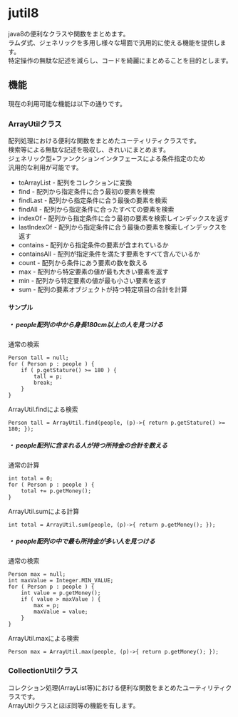 # jutil8
java8の便利なクラスや関数をまとめます。  
ラムダ式、ジェネリックを多用し様々な場面で汎用的に使える機能を提供します。  
特定操作の無駄な記述を減らし、コードを綺麗にまとめることを目的とします。

## 機能
現在の利用可能な機能は以下の通りです。

### ArrayUtilクラス
配列処理における便利な関数をまとめたユーティリティクラスです。  
検索等による無駄な記述を吸収し、きれいにまとめます。  
ジェネリック型+ファンクションインタフェースによる条件指定のため  
汎用的な利用が可能です。  
* toArrayList - 配列をコレクションに変換
* find - 配列から指定条件に合う最初の要素を検索
* findLast - 配列から指定条件に合う最後の要素を検索
* findAll - 配列から指定条件に合ったすべての要素を検索
* indexOf - 配列から指定条件に合う最初の要素を検索しインデックスを返す
* lastIndexOf - 配列から指定条件に合う最後の要素を検索しインデックスを返す
* contains - 配列から指定条件の要素が含まれているか
* containsAll - 配列が指定条件を満たす要素をすべて含んでいるか
* count - 配列から条件にあう要素の数を数える
* max - 配列から特定要素の値が最も大きい要素を返す
* min - 配列から特定要素の値が最も小さい要素を返す
* sum - 配列の要素オブジェクトが持つ特定項目の合計を計算

#### サンプル
##### ・ people配列の中から身長180cm以上の人を見つける  
通常の検索

    Person tall = null;
    for ( Person p : people ) {
        if ( p.getStature() >= 180 ) {
            tall = p;
            break;
        }
    }
    
ArrayUtil.findによる検索

    Person tall = ArrayUtil.find(people, (p)->{ return p.getStature() >= 180; });

##### ・ people配列に含まれる人が持つ所持金の合計を数える
通常の計算

    int total = 0;
    for ( Person p : people ) {
        total += p.getMoney();
    }

ArrayUtil.sumによる計算

    int total = ArrayUtil.sum(people, (p)->{ return p.getMoney(); });
    
##### ・ people配列の中で最も所持金が多い人を見つける
通常の検索

    Person max = null;
    int maxValue = Integer.MIN_VALUE;
    for ( Person p : people ) {
        int value = p.getMoney();
        if ( value > maxValue ) {
            max = p;
            maxValue = value;
        }
    }
    
ArrayUtil.maxによる検索

    Person max = ArrayUtil.max(people, (p)->{ return p.getMoney(); });

### CollectionUtilクラス
コレクション処理(ArrayList等)における便利な関数をまとめたユーティリティクラスです。  
ArrayUtilクラスとほぼ同等の機能を有します。  


